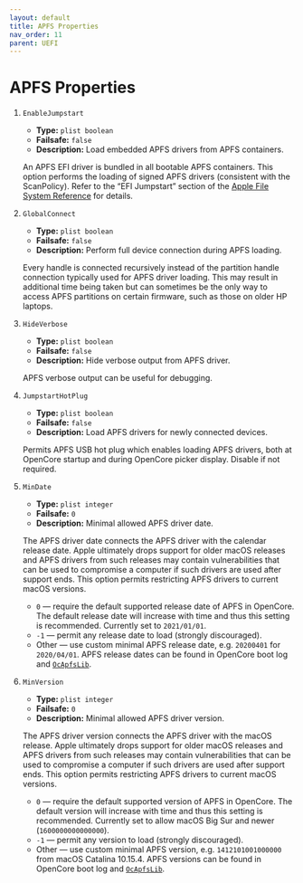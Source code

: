 ```yaml
---
layout: default
title: APFS Properties
nav_order: 11
parent: UEFI
---
```


# APFS Properties

1. `EnableJumpstart`
    - **Type:** `plist boolean`
    - **Failsafe:** `false`
    - **Description:** Load embedded APFS drivers from APFS containers.

    An APFS EFI driver is bundled in all bootable APFS containers. This option performs the loading of signed APFS drivers (consistent with the ScanPolicy). Refer to the “EFI Jumpstart” section of the [Apple File System Reference](https://developer.apple.com/support/apple-file-system/Apple-File-System-Reference.pdf) for details.

2. `GlobalConnect`
    - **Type:** `plist boolean`
    - **Failsafe:** `false`
    - **Description:** Perform full device connection during APFS loading.

    Every handle is connected recursively instead of the partition handle connection typically used for APFS driver loading. This may result in additional time being taken but can sometimes be the only way to access APFS partitions on certain firmware, such as those on older HP laptops.

3. `HideVerbose`
    - **Type:** `plist boolean`
    - **Failsafe:** `false`
    - **Description:** Hide verbose output from APFS driver.

    APFS verbose output can be useful for debugging.

4. `JumpstartHotPlug`
    - **Type:** `plist boolean`
    - **Failsafe:** `false`
    - **Description:** Load APFS drivers for newly connected devices.

    Permits APFS USB hot plug which enables loading APFS drivers, both at OpenCore startup and during OpenCore picker display. Disable if not required.

5. `MinDate`
    - **Type:** `plist integer`
    - **Failsafe:** `0`
    - **Description:** Minimal allowed APFS driver date.

    The APFS driver date connects the APFS driver with the calendar release date. Apple ultimately drops support for older macOS releases and APFS drivers from such releases may contain vulnerabilities that can be used to compromise a computer if such drivers are used after support ends. This option permits restricting APFS drivers to current macOS versions.

    - `0` — require the default supported release date of APFS in OpenCore. The default release date will increase with time and thus this setting is recommended. Currently set to `2021/01/01`.
    - `-1` — permit any release date to load (strongly discouraged).
    - Other — use custom minimal APFS release date, e.g. `20200401` for `2020/04/01`. APFS release dates can be found in OpenCore boot log and [`OcApfsLib`](https://github.com/acidanthera/OpenCorePkg/blob/master/Include/Acidanthera/Library/OcApfsLib.h).

6. `MinVersion`
    - **Type:** `plist integer`
    - **Failsafe:** `0`
    - **Description:** Minimal allowed APFS driver version.

    The APFS driver version connects the APFS driver with the macOS release. Apple ultimately drops support for older macOS releases and APFS drivers from such releases may contain vulnerabilities that can be used to compromise a computer if such drivers are used after support ends. This option permits restricting APFS drivers to current macOS versions.

    - `0` — require the default supported version of APFS in OpenCore. The default version will increase with time and thus this setting is recommended. Currently set to allow macOS Big Sur and newer (`1600000000000000`).
    - `-1` — permit any version to load (strongly discouraged).
    - Other — use custom minimal APFS version, e.g. `1412101001000000` from macOS Catalina 10.15.4. APFS versions can be found in OpenCore boot log and [`OcApfsLib`](https://github.com/acidanthera/OpenCorePkg/blob/master/Include/Acidanthera/Library/OcApfsLib.h).